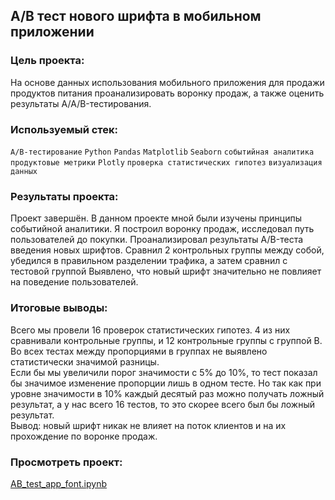## A/B тест нового шрифта в мобильном приложении 
  
### Цель проекта:  
На основе данных использования мобильного приложения для продажи продуктов питания проанализировать воронку продаж, а также оценить результаты A/A/B-тестирования.   
  
### Используемый стек:  
`A/B-тестирование` `Python` `Pandas` `Matplotlib` `Seaborn` `событийная аналитика` `продуктовые метрики` `Plotly` `проверка статистических гипотез` `визуализация данных`  
  
### Результаты проекта:  
Проект завершён.
В данном проекте мной были изучены принципы событийной аналитики. Я построил
воронку продаж, исследовал путь пользователей до покупки. Проанализировал
результаты A/B-теста введения новых шрифтов. Сравнил 2 контрольных группы между
собой, убедился в правильном разделении трафика, а затем сравнил с тестовой группой
Выявлено, что новый шрифт значительно не повлияет на поведение пользователей.

### Итоговые выводы:  
Всего мы провели 16 проверок статистических гипотез. 4 из них сравнивали контрольные группы, и 12 контрольные группы с группой B. Во всех тестах между пропорциями в группах не выявлено статистически значимой разницы.  
Если бы мы увеличили порог значимости с 5% до 10%, то тест показал бы значимое изменение пропорции лишь в одном тесте. Но так как при уровне значимости в 10% каждый десятый раз можно получать ложный результат, а у нас всего 16 тестов, то это скорее всего был бы ложный результат.  
Вывод: новый шрифт никак не влияет на поток клиентов и на их прохождение по воронке продаж.
  
### Просмотреть проект:
[AB_test_app_font.ipynb](https://github.com/AndreyPlyasov/data_analyst_portfolio/blob/main/AB_test_app_font/AB_test_app_font.ipynb) 

